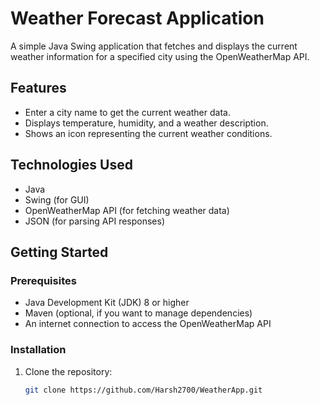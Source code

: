 # Weather Forecast Application

A simple Java Swing application that fetches and displays the current weather information for a specified city using the OpenWeatherMap API.

## Features

- Enter a city name to get the current weather data.
- Displays temperature, humidity, and a weather description.
- Shows an icon representing the current weather conditions.

## Technologies Used

- Java
- Swing (for GUI)
- OpenWeatherMap API (for fetching weather data)
- JSON (for parsing API responses)

## Getting Started

### Prerequisites

- Java Development Kit (JDK) 8 or higher
- Maven (optional, if you want to manage dependencies)
- An internet connection to access the OpenWeatherMap API

### Installation

1. Clone the repository:

   ```bash
   git clone https://github.com/Harsh2700/WeatherApp.git
   
